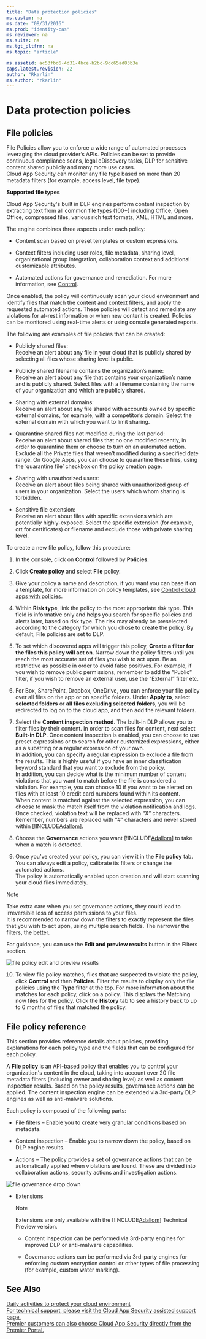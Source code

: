 ```yaml
---
title: "Data protection policies"
ms.custom: na
ms.date: "08/31/2016"
ms.prod: "identity-cas"
ms.reviewer: na
ms.suite: na
ms.tgt_pltfrm: na
ms.topic: "article"

ms.assetid: ac53fbd6-4d31-4bce-b2bc-9dc65ad83b3e
caps.latest.revision: 22
author: "Rkarlin"
ms.author: "rkarlin"
---
```

# Data protection policies
    
## File policies  
 File Policies allow you to enforce a wide range of automated processes leveraging the cloud provider’s APIs. Policies can be set to provide continuous compliance scans, legal eDiscovery tasks, DLP for sensitive content shared publicly and many more use cases.  
  Cloud App Security can monitor any file type based on more than 20 metadata filters (for example, access level, file type). 
 
**Supported file types** 

Cloud App Security's built in DLP engines perform content inspection by extracting text from all common file types (100+) including Office, Open Office, compressed files, various rich text formats, XML, HTML and more.

The engine combines three aspects under each policy:  
  
-   Content scan based on preset templates or custom expressions.  
  
-   Context filters including user roles, file metadata, sharing level, organizational group integration, collaboration context and additional customizable attributes.  
  
-   Automated actions for governance and remediation. For more information, see [Control](control.md).  
  
 Once enabled, the policy will continuously scan your cloud environment and identify files that match the content and context filters, and apply the requested automated actions. These policies will detect and remediate any violations for at-rest information or when new content is created. Policies can be monitored using real-time alerts or using console generated reports.  
  
 The following are examples of file policies that can be created:  
  
-   Publicly shared files:  
    Receive an alert about any file in your cloud that is publicly shared by selecting all files whose sharing level is public.  
  
-   Publicly shared filename contains the organization’s name:  
    Receive an alert about any file that contains your organization’s name and is publicly shared. Select files with a filename containing the name of your organization and which are publicly shared.  
  
-   Sharing with external domains:  
    Receive an alert about any file shared with accounts owned by specific external domains, for example, with a competitor’s domain. Select the external domain with which you want to limit sharing.  
  
-   Quarantine shared files not modified during the last period:  
    Receive an alert about shared files that no one modified recently, in order to quarantine them or choose to turn on an automated action. Exclude all the Private files that  weren’t modified during a specified date range. On Google Apps,  you can choose to quarantine these files, using the ‘quarantine file’ checkbox on the policy creation page.  
  
-   Sharing with unauthorized users:  
    Receive an alert about files being shared with unauthorized group of users in your organization. Select the users which whom sharing is forbidden.  
  
-   Sensitive file extension:  
    Receive an alert about files with specific extensions which are potentially highly-exposed. Select the specific extension (for example, crt for certificates) or filename and exclude those with private sharing level.  
  
 To create a new file policy, follow this procedure:  
  
1.  In the console, click on **Control** followed by **Policies**.  
  
2.  Click **Create policy** and select **File** policy.  
  
3.  Give your policy a name and description, if you want you can base it on a template, for more information on policy templates, see [Control cloud apps with policies](control-cloud-apps-with-policies.md).  
  
4.  Within **Risk type**, link the policy to the most appropriate risk type. This field is informative only and helps you search for specific policies and alerts later, based on risk type.  The risk may already be preselected according to the category for which you chose to create the policy. By default, File policies are set to DLP.  
  
5.  To set which discovered apps will trigger this policy, **Create a filter for the files this policy will act on**. Narrow down the policy filters until you reach the most accurate set of files you wish to act upon. Be as restrictive as possible in order to avoid false positives. For example, if you wish to remove public permissions, remember to add the “Public” filter, if you wish to remove an external user, use the “External” filter etc.  
  
6.  For Box, SharePoint, Dropbox, OneDrive, you can enforce your file policy over all files on the app or on specific folders. Under **Apply to**, select **selected folders** or **all files excluding selected folders**, you will be redirected to log on to the cloud app, and then add the relevant folders.  
  
7.  Select the **Content inspection method**. The built-in DLP allows you to filter files by their content. In order to scan files  for content, next select **Built-in DLP**. Once content inspection is enabled, you can choose to use preset expressions or to search for other customized expressions, either as a substring or a regular expression of your own.  
    In addition, you can specify a regular expression to exclude a file from the results. This is highly useful if you have an inner classification keyword standard that you want to exclude from the policy.  
    In addition, you can decide what is the minimum number of content violations that you want to match before the file is considered a violation. For example, you can choose 10 if you want to be alerted on files with at least 10 credit card numbers found within its content.  
    When content is matched against the selected expression, you can choose to mask the match itself from the violation notification and logs. Once checked, violation text will be replaced with “X” characters. Remember, numbers are replaced with “#” characters and never stored within [!INCLUDE[Adallom](./includes/adallom_md.md)].  
  
8.  Choose the **Governance** actions you want [!INCLUDE[Adallom](./includes/adallom_md.md)] to take when a match is detected.  
  
9. Once you’ve created your policy, you can view it in the **File policy** tab. You can always edit a policy, calibrate its filters or change the automated actions.  
    The policy is automatically enabled upon creation and will start scanning your cloud files immediately.  
  
> [!NOTE]  
>  Take extra care when you set governance actions, they could lead to irreversible loss of access permissions to your files.  
> It is recommended to narrow down the filters to exactly represent the files that you wish to act upon, using multiple search fields. The narrower the filters, the better.  
>   
>  For guidance, you can use the **Edit and preview results** button in the Filters section.  
  
 ![file policy edit and preview results](./media/file-policy-edit-and-preview-results.png "file policy edit and preview results")  
  
 10. To view file policy matches, files that are suspected to violate the policy, click **Control** and then **Policies**. Filter the results to display only the file policies using the **Type** filter at the top. For more information about the matches for each policy, click on a policy. This displays the Matching now files for the policy. Click the **History** tab to see a history back to up to 6 months of files that matched the policy.     
  
## File policy reference  
  This section provides reference details about policies, providing explanations for each policy type and the fields that can be configured for each policy. 
  
  A **File policy** is an API-based policy that enables you to control your organization's content in the cloud, taking into account over 20 file metadata filters (including owner and sharing level) as well as content inspection results. Based on the policy results, governance actions can be applied. The content inspection engine can be extended via 3rd-party DLP engines as well as anti-malware solutions.  
  
 Each policy is composed of the following parts:  
  
-   File filters – Enable you to create very granular conditions based on metadata.  
  
-   Content inspection – Enable you to narrow down the policy, based on DLP engine results.  
  
-   Actions – The policy provides a set of governance actions that can be automatically applied when violations are found.  These are divided into collaboration actions, security actions and investigation actions.

![file governance drop down](./media/file-governance-drop-down.png)
  
-   Extensions  
  
    > [!NOTE]  
    >  Extensions are only available with the [!INCLUDE[Adallom](./includes/adallom_md.md)] Technical Preview version.  
  
    -   Content inspection can be performed via 3rd-party engines for improved DLP or anti-malware capabilities.  
  
    -   Governance actions can be performed via 3rd-party engines for enforcing custom encryption control or other types of file processing (for example, custom water marking).  
  
## See Also  
 [Daily activities to protect your cloud environment](daily-activities-to-protect-your-cloud-environment.md)   
 [For technical support, please visit the Cloud App Security assisted support page.](http://support.microsoft.com/oas/default.aspx?prid=16031)   
 [Premier customers can also choose Cloud App Security directly from the Premier Portal.](https://premier.microsoft.com/)  
  
  